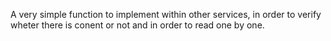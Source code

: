 A very simple function to implement within other services, in order to verify wheter there is conent or not and in order to read one by one. 
